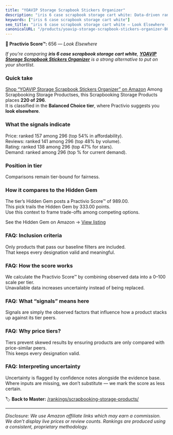 ```yaml
---
title: "YOAVIP Storage Scrapbook Stickers Organizer"
description: "iris 6 case scrapbook storage cart white: Data-driven ranking using the Practivio Score™. Positioned by quality, value, demand, findability, momentum."
keywords: ["iris 6 case scrapbook storage cart white"]
seo_title: "iris 6 case scrapbook storage cart white — Look Elsewhere (2025)"
canonicalURL: "/products/yoavip-storage-scrapbook-stickers-organizer-B0BG1LCM7L/"
---
```


**🚫 Practivio Score™:** 656 — _Look Elsewhere_


*If you're comparing **iris 6 case scrapbook storage cart white**, **[YOAVIP Storage Scrapbook Stickers Organizer](https://www.amazon.com/dp/B0BG1LCM7L?tag=practivio-20)** is a strong alternative to put on your shortlist.*
### Quick take
[Shop “YOAVIP Storage Scrapbook Stickers Organizer” on Amazon](https://www.amazon.com/dp/B0BG1LCM7L?tag=practivio-20)
Among Scrapbooking Storage Productses, this Scrapbooking Storage Products places **220 of 296**.  
It is classified in the **Balanced Choice tier**, where Practivio suggests you **look elsewhere**.

### What the signals indicate
Price: ranked 157 among 296 (top 54% in affordability).  
Reviews: ranked 141 among 296 (top 48% by volume).  
Rating: ranked 138 among 296 (top 47% for stars).  
Demand: ranked  among 296 (top % for current demand).

### Position in tier
Comparisons remain tier-bound for fairness.

### How it compares to the Hidden Gem
The tier’s Hidden Gem posts a Practivio Score™ of 989.00.  
This pick trails the Hidden Gem by 333.00 points.  
Use this context to frame trade-offs among competing options.  

See the Hidden Gem on Amazon → [View listing](https://www.amazon.com/dp/B07C8YSWDR?tag=practivio-20)

### FAQ: Inclusion criteria
Only products that pass our baseline filters are included.  
That keeps every designation valid and meaningful.

### FAQ: How the score works
We calculate the Practivio Score™ by combining observed data into a 0–100 scale per tier.  
Unavailable data increases uncertainty instead of being replaced.

### FAQ: What “signals” means here
Signals are simply the observed factors that influence how a product stacks up against its tier peers.

### FAQ: Why price tiers?
Tiers prevent skewed results by ensuring products are only compared with price-similar peers.  
This keeps every designation valid.

### FAQ: Interpreting uncertainty
Uncertainty is flagged by confidence notes alongside the evidence base.  
Where inputs are missing, we don’t substitute — we mark the score as less certain.


🏷️ **Back to Master:** [/rankings/scrapbooking-storage-products/](/rankings/scrapbooking-storage-products/)

---
_Disclosure: We use Amazon affiliate links which may earn a commission. We don’t display live prices or review counts. Rankings are produced using a consistent, proprietary methodology._
